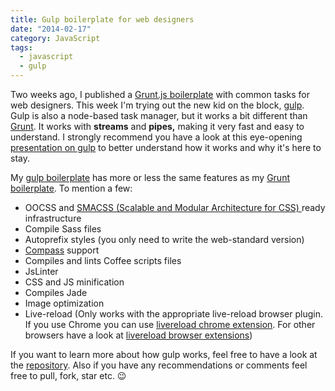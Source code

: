 ```yaml
---
title: Gulp boilerplate for web designers
date: "2014-02-17"
category: JavaScript
tags:
  - javascript
  - gulp
---
```


Two weeks ago, I published a [Grunt.js boilerplate](/blog/javascript/grunt-boilerplate-for-web-designers/ "Grunt boilerplate for web designers") with common tasks for web designers. This week I'm trying out the new kid on the block, [gulp](http://gulpjs.com/ "gulp.js"). Gulp is also a node-based task manager, but it works a bit different than [Grunt](http://gruntjs.com/ "Grunt"). It works with **streams** and **pipes,** making it very fast and easy to understand. I strongly recommend you have a look at this eye-opening [presentation on gulp](http://slid.es/contra/gulp "Gulp - The streaming build system") to better understand how it works and why it's here to stay.

My [gulp boilerplate](https://github.com/tsevdos/Gulp-boilerplate-for-web-designers "Gulp boilerplate for web designers") has more or less the same features as my [Grunt boilerplate](https://github.com/tsevdos/Grunt-boilerplate-for-web-designers "Grunt boilerplate for web designers"). To mention a few:

- OOCSS and [SMACSS (Scalable and Modular Architecture for CSS) ](http://smacss.com/)ready infrastructure
- Compile Sass files
- Autoprefix styles (you only need to write the web-standard version)
- [Compass](http://compass-style.org/) support
- Compiles and lints Coffee scripts files
- JsLinter
- CSS and JS minification
- Compiles Jade
- Image optimization
- Live-reload (Only works with the appropriate live-reload browser plugin. If you use Chrome you can use [livereload chrome extension](https://chrome.google.com/webstore/detail/livereload/jnihajbhpnppcggbcgedagnkighmdlei). For other browsers have a look at [livereload browser extensions](http://feedback.livereload.com/knowledgebase/articles/86242-how-do-i-install-and-use-the-browser-extensions-))

If you want to learn more about how gulp works, feel free to have a look at the [repository](https://github.com/tsevdos/Gulp-boilerplate-for-web-designers "Gulp boilerplate for web designers"). Also if you have any recommendations or comments feel free to pull, fork, star etc. 😉
